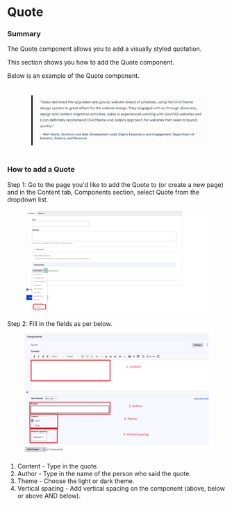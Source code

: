 # Quote

### Summary

The Quote component allows you to add a visually styled quotation.&#x20;

This section shows you how to add the Quote component.&#x20;

Below is an example of the Quote component.

<figure><img src="../../.gitbook/assets/image (91).png" alt=""><figcaption></figcaption></figure>

### How to add a Quote

Step 1: Go to the page you'd like to add the Quote to (or create a new page) and in the Content tab, Components section, select Quote from the dropdown list.

<figure><img src="../../.gitbook/assets/image (16).png" alt=""><figcaption></figcaption></figure>

Step 2: Fill in the fields as per below.

<figure><img src="../../.gitbook/assets/image (1).png" alt=""><figcaption></figcaption></figure>

1. Content - Type in the quote.
2. Author - Type in the name of the person who said the quote.&#x20;
3. Theme - Choose the light or dark theme.
4. Vertical spacing - Add vertical spacing on the component (above, below or above AND below).

